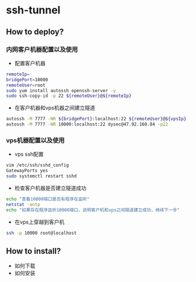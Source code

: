 # ssh-tunnel

## How to deploy?
### 内网客户机器配置以及使用
+ 配置客户机器
```bash
remoteIp=
bridgePort=10000
remoteUser=root
sudo yum install autossh openssh-server -y
sudo ssh-copy-id -p 22 ${remoteUser}@${remoteIp} 
```
+ 在客户机器和vps机器之间建立隧道
```bash
autossh -M 7777 -NR ${bridgePort}:localhost:22 ${remoteUser}@${vpsIp} -p22
autossh -M 7777 -NR 10000:localhost:22 dysec@47.92.160.84 -p22
```

### vps机器配置以及使用
+ vps ssh配置
```bash
vim /etc/ssh/sshd_config
GatewayPorts yes
sudo systemctl restart sshd
```

+ 检查客户机器是否建立隧道成功
```bash
echo "查看10000端口是否有程序在监听"
netstat -antp
echo "如果存在程序监听10000端口，说明客户机和vps之间隧道建立成功，继续下一步"
```

+ 在vps上穿越到客户机
```bash
ssh -p 10000 root@localhost
```


## How to install?
+ 如何下载
+ 如何安装